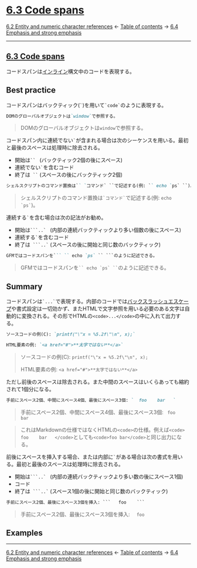 # [6.3 Code spans](https://higuma.github.io/github-flabored-markdown/#code-spans)

[6.2 Entity and numeric character references](entity-and-numeric-character-references.md)
← [Table of contents](index.md) →
[6.4 Emphasis and strong emphasis](emphasis-and-strong-emphasis.md)

------------------------------------------------------------------------

## [6.3 Code spans](https://higuma.github.io/github-flabored-markdown/#code-spans)

コードスパンは[インライン]構文中のコードを表現する。

## Best practice

コードスパンはバックティック(`` ` ``)を用いて`` `code` ``のように表現する。

```markdown
DOMのグローバルオブジェクトは`window`で参照する。
```

> DOMのグローバルオブジェクトは`window`で参照する。

コードスパン内に連続でない`` ` ``が含まれる場合は次のシーケンスを用いる。最初と最後のスペースは処理時に除去される。

* 開始は``` ``  ``` (バックティック2個の後にスペース)
* 連続でない`` ` ``を含むコード
* 終了は```  `` ``` (スペースの後にバックティック2個)

```markdown
シェルスクリプトのコマンド置換は`` `コマンド` ``で記述する(例: `` echo `ps` ``)。
```

> シェルスクリプトのコマンド置換は`` `コマンド` ``で記述する(例: `` echo `ps` ``)。

連続する`` ` ``を含む場合は次の記法がお勧め。

* 開始は```` ```..`  ```` (内部の連続バックティックより多い個数の後にスペース)
* 連続する`` ` ``を含むコード
* 終了は````  ```..` ```` (スペースの後に開始と同じ数のバックティック)

```markdown
GFMではコードスパンを``` `` echo `ps` `` ```のように記述できる。
```

> GFMではコードスパンを``` `` echo `ps` `` ```のように記述できる。

## Summary

コードスパンは`` `...` ``で表現する。内部のコードでは[バックスラッシュエスケープ]や書式設定は一切効かず、またHTMLで文字参照を用いる必要のある文字は自動的に変換される。その形でHTMLの`<code>...</code>`の中に入れて出力する。

```markdown
ソースコードの例(C): `printf("\"x = %5.2f\"\n", x);`

HTML要素の例: `<a href="#">**太字ではない**</a>`
```

> ソースコードの例(C): `printf("\"x = %5.2f\"\n", x);`
> 
> HTML要素の例: `<a href="#">**太字ではない**</a>`

ただし前後のスペースは除去される。また中間のスペースはいくらあっても縮約されて1個分になる。

```markdown
手前にスペース2個、中間にスペース4個、最後にスペース3個: `  foo    bar   `
```

> 手前にスペース2個、中間にスペース4個、最後にスペース3個: `  foo    bar   `

> これはMarkdownの仕様ではなくHTMLの`<code>`の仕様。例えば`<code>  foo    bar   </code>`としても`<code>foo bar</code>`と同じ出力になる。

前後にスペースを挿入する場合、または内部に`` ` ``がある場合は次の書式を用いる。最初と最後のスペースは処理時に除去される。

* 開始は```` ```..`  ```` (内部の連続バックティックより多い数の後にスペース1個)
* コード
* 終了は````  ```..` ```` (スペース1個の後に開始と同じ数のバックティック)

```markdown
手前にスペース2個、最後にスペース3個を挿入: ```   foo    ```
```

> 手前にスペース2個、最後にスペース3個を挿入: ```   foo    ```







## Examples



------------------------------------------------------------------------

[6.2 Entity and numeric character references](entity-and-numeric-character-references.md)
← [Table of contents](index.md) →
[6.4 Emphasis and strong emphasis](emphasis-and-strong-emphasis.md)

[インライン]: inlines.md
[バックスラッシュエスケープ]: backslash-escapes.md
